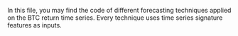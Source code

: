 In this file, you may find the code of different forecasting techniques applied on the BTC return time series. 
Every technique uses time series signature features as inputs. 
